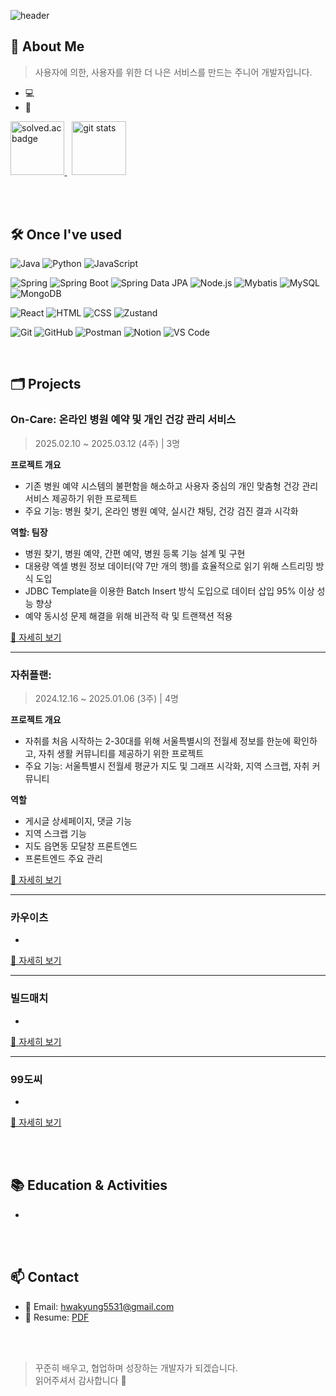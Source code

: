 ![header](https://capsule-render.vercel.app/api?type=waving&height=180&color=gradient&text=HwaKyung's%20portfolio&fontAlignY=36&fontSize=30&section=header&reversal=false&textBg=false&fontColor=FFF)


## 👋 About Me
> 사용자에 의한, 사용자를 위한 더 나은 서비스를 만드는 주니어 개발자입니다. 

- 💻 
- 🌱

<p>
  <a href="https://solved.ac/hwakyung99">
    <img src="http://mazassumnida.wtf/api/v2/generate_badge?boj=hwakyung99" alt="solved.ac badge" style="height: 9vw;"/>
  </a>
  &nbsp;
  <img src="https://github-readme-stats.vercel.app/api?username=hwakyung99&count_private=true&show_icons=true" alt="git stats" style="height: 9vw;"/>
</p>

<br /><br />

## 🛠️ Once I've used

![Java](https://img.shields.io/badge/Java-007396?style=flat&logo=java&logoColor=white)
![Python](https://img.shields.io/badge/Python-3776AB?style=flat&logo=python&logoColor=white)
![JavaScript](https://img.shields.io/badge/JavaScript-F7DF1E?style=flat&logo=javascript&logoColor=black)

![Spring](https://img.shields.io/badge/Spring-6DB33F?style=flat&logo=spring&logoColor=white)
![Spring Boot](https://img.shields.io/badge/Spring%20Boot-6DB33F?style=flat&logo=spring-boot&logoColor=white)
![Spring Data JPA](https://img.shields.io/badge/Spring_Data_JPA-6DB33F?style=flat)
![Node.js](https://img.shields.io/badge/Node.js-5FA04E?style=flat&logo=node.js&logoColor=white)
![Mybatis](https://img.shields.io/badge/Mybatis-59666C?style=flat)
![MySQL](https://img.shields.io/badge/MySQL-4479A1?style=flat&logo=mysql&logoColor=white)
![MongoDB](https://img.shields.io/badge/MongoDB-47A248?style=flat&logo=mongodb&logoColor=white)

![React](https://img.shields.io/badge/React-61DAFB?style=flat&logo=react&logoColor=black)
![HTML](https://img.shields.io/badge/HTML5-E34F26?style=flat&logo=html5&logoColor=white)
![CSS](https://img.shields.io/badge/CSS3-1572B6?style=flat&logo=css3&logoColor=white)
![Zustand](https://img.shields.io/badge/Zustand-59666C?style=flat)

![Git](https://img.shields.io/badge/Git-F05032?style=flat&logo=git&logoColor=white)
![GitHub](https://img.shields.io/badge/GitHub-181717?style=flat&logo=github&logoColor=white)
![Postman](https://img.shields.io/badge/Postman-FF6C37?style=flat&logo=postman&logoColor=white)
![Notion](https://img.shields.io/badge/Notion-000000?style=flat&logo=notion&logoColor=white)
![VS Code](https://img.shields.io/badge/VS_Code-3376CD?style=flat&logoColor=white)

<br />

## 🗂️ Projects

### On-Care: 온라인 병원 예약 및 개인 건강 관리 서비스
> 2025.02.10 ~ 2025.03.12 (4주) | 3명

**프로젝트 개요**
- 기존 병원 예약 시스템의 불편함을 해소하고 사용자 중심의 개인 맞춤형 건강 관리 서비스 제공하기 위한 프로젝트
- 주요 기능: 병원 찾기, 온라인 병원 예약, 실시간 채팅, 건강 검진 결과 시각화

**역할: 팀장**
- 병원 찾기, 병원 예약, 간편 예약, 병원 등록 기능 설계 및 구현
- 대용량 엑셀 병원 정보 데이터(약 7만 개의 행)를 효율적으로 읽기 위해 스트리밍 방식 도입
- JDBC Template을 이용한 Batch Insert 방식 도입으로 데이터 삽입 95% 이상 성능 향상
- 예약 동시성 문제 해결을 위해 비관적 락 및 트랜잭션 적용

[🔗 자세히 보기](OnCare/README.md)

---

### 자취플랜: 
> 2024.12.16 ~ 2025.01.06 (3주) | 4명

**프로젝트 개요**
- 자취를 처음 시작하는 2-30대를 위해 서울특별시의 전월세 정보를 한눈에 확인하고, 자취 생활 커뮤니티를 제공하기 위한 프로젝트
- 주요 기능: 서울특별시 전월세 평균가 지도 및 그래프 시각화, 지역 스크랩, 자취 커뮤니티

**역할**
- 게시글 상세페이지, 댓글 기능
- 지역 스크랩 기능
- 지도 읍면동 모달창 프론트엔드
- 프론트엔드 주요 관리

[🔗 자세히 보기](https://github.com/hwakyung99/JachuiPlan.git)

---

### 카우이츠
>  
- 

[🔗 자세히 보기](https://github.com/your-username/community-app)

---

### 빌드매치
> 
- 
[🔗 자세히 보기](https://github.com/your-username/community-app)

---

### 99도씨  
>  
- 
[🔗 자세히 보기](https://github.com/your-username/community-app)

<br /><br />

## 📚 Education & Activities

- 

<br /><br />

## 📫 Contact

- 📧 Email: hwakyung5531@gmail.com
- 📁 Resume: [PDF](https://drive.google.com/file/d/16E6jb7i7nHtZ3RTh5fzu7tP0Okuv6pdb/view?usp=sharing)

<br /><br />

> 꾸준히 배우고, 협업하며 성장하는 개발자가 되겠습니다.  
> 읽어주셔서 감사합니다 🙏


